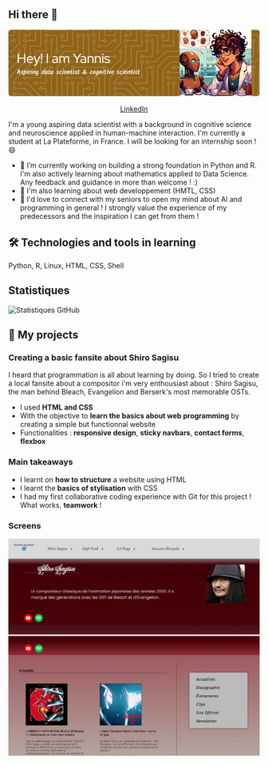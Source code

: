 ## Hi there 👋


![Header](./gimg.png)

 <p align="center">
  <a href="https://www.linkedin.com/in/yannis-messadia-2a316025a/">LinkedIn</a>
</p>



I'm a young aspiring data scientist with a background in cognitive science and neuroscience applied in human-machine interaction. 
I'm currently a student at La Plateforme, in France. I will be looking for an internship soon ! 😄

- 🔭 I’m currently working on building a strong foundation in Python and R. I'm also actively learning about mathematics applied to Data Science. Any feedback and guidance in more than welcome ! :)
- 🌱 I'm also learning about web developpement (HMTL, CSS)
- 👯 I'd love to connect with my seniors to open my mind about AI and programming in general ! I strongly value the experience of my predecessors and the inspiration I can get from them !

## 🛠️ Technologies and tools in learning

Python, R, Linux, HTML, CSS, Shell

## Statistiques

![Statistiques GitHub](https://github-readme-stats.vercel.app/api?username=yannis-messadia&show_icons=true&theme=radical)


## 📁 My projects 

### Creating a basic fansite about Shiro Sagisu
I heard that programmation is all about learning by doing. So I tried to create a local fansite about a compositor i'm very enthousiast about : Shiro Sagisu, the man behind Bleach, Evangelion and Berserk's most memorable OSTs.

- I used **HTML and CSS**
- With the objective to **learn the basics about web programming** by creating a simple but functionnal website
- Functionalities : **responsive design**, **sticky navbars**, **contact forms**, **flexbox**


### Main takeaways
- I learnt on **how to structure** a website using HTML
- I learnt the **basics of stylisation** with CSS
- I had my first collaborative coding experience with Git for this project ! What works, **teamwork** !

### Screens


 ![Project's preview : header](./frontsagisu.png)  ![Project's preview : body](./middlesagisu.png)




<!--
**yannis-messadia/yannis-messadia** is a ✨ _special_ ✨ repository because its `README.md` (this file) appears on your GitHub profile.

Here are some ideas to get you started:

- 🔭 I’m currently working on ...
- 🌱 I’m currently learning ...
- 👯 I’m looking to collaborate on ...
- 🤔 I’m looking for help with ...
- 💬 Ask me about ...
- 📫 How to reach me: ...
- 😄 Pronouns: ...
- ⚡ Fun fact: ...
-->
